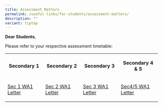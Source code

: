 ```yaml
---
title: Assessment Matters
permalink: /useful-links/for-students/assessment-matters/
description: ""
variant: tiptap
---
```

<p><strong>Dear Students</strong>,</p><p>Please refer to your respective assessment timetable:</p><table><tbody><tr><th rowspan="1" colspan="1"><p>Secondary 1</p></th><th rowspan="1" colspan="1"><p>Secondary 2</p></th><th rowspan="1" colspan="1"><p>Secondary 3</p></th><th rowspan="1" colspan="1"><p>Secondary 4 &amp; 5</p></th></tr><tr><td rowspan="1" colspan="1"><p><a href="/files/Useful Links/For Students/2024_Sec_1_WA1_Schedule.pdf" rel="noopener noreferrer nofollow" target="_blank">Sec 1 WA1 Letter</a></p></td><td rowspan="1" colspan="1"><p><a href="/files/Useful Links/For Students/2024_Sec_2_WA1_Letter_0262024.pdf" rel="noopener noreferrer nofollow" target="_blank">Sec 2 WA1 Letter</a></p></td><td rowspan="1" colspan="1"><p><a href="/files/Useful Links/For Students/2024_Sec_3_WA1_Letter__003_.pdf" rel="noopener noreferrer nofollow" target="_blank">Sec 3 WA1 Letter</a></p></td><td rowspan="1" colspan="1"><p><a href="/files/Useful Links/For Students/2024_Sec_4_WA1_Letter_0252024.pdf" rel="noopener noreferrer nofollow" target="_blank">Sec4/5 WA1 Letter</a></p></td></tr></tbody></table><p></p>
